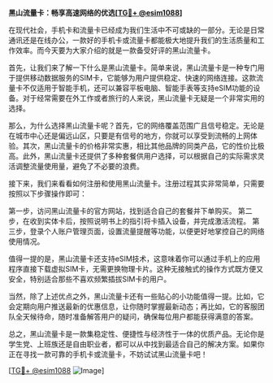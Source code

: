 **黑山流量卡：畅享高速网络的优选[[TG💪+ @esim1088](https://t.me/s/esim1088)]**

在现代社会，手机卡和流量卡已经成为我们生活中不可或缺的一部分。无论是日常通讯还是在线办公，一款好的手机卡或流量卡都能极大地提升我们的生活质量和工作效率。而今天要为大家介绍的就是一款备受好评的黑山流量卡。

首先，让我们来了解一下什么是黑山流量卡。简单来说，黑山流量卡是一种专门用于提供移动数据服务的SIM卡，它能够为用户提供稳定、快速的网络连接。这款流量卡不仅适用于智能手机，还可以兼容平板电脑、智能手表等支持eSIM功能的设备。对于经常需要在外工作或者旅行的人来说，黑山流量卡无疑是一个非常实用的选择。

那么，为什么选择黑山流量卡呢？首先，它的网络覆盖范围广且信号稳定。无论是在城市中心还是偏远山区，只要是有信号的地方，你就可以享受到流畅的上网体验。其次，黑山流量卡的价格非常实惠，相比其他品牌的同类产品，它的性价比极高。此外，黑山流量卡还提供了多种套餐供用户选择，可以根据自己的实际需求灵活调整流量使用量，避免了不必要的浪费。

接下来，我们来看看如何注册和使用黑山流量卡。注册过程其实非常简单，只需要按照以下步骤操作即可：

第一步，访问黑山流量卡的官方网站，找到适合自己的套餐并下单购买。
第二步，在收到实体卡后，按照说明书上的指引将卡插入设备，并完成激活流程。
第三步，登录个人账户管理页面，设置流量提醒等功能，以便更好地掌控自己的网络使用情况。

值得一提的是，黑山流量卡还支持eSIM技术，这意味着你可以通过手机上的应用程序直接下载虚拟SIM卡，无需更换物理卡片。这种无接触式的操作方式既方便又安全，特别适合那些不喜欢频繁插拔SIM卡的用户。

当然，除了上述优点之外，黑山流量卡还有一些贴心的小功能值得一提。比如，它会定期向用户推送最新的优惠信息，让你随时掌握最新动态；再比如，它的客服团队全天候待命，随时准备解答用户的疑问，确保每位用户都能获得满意的答案。

总之，黑山流量卡是一款集稳定性、便捷性与经济性于一体的优质产品。无论你是学生党、上班族还是自由职业者，都可以从中找到最适合自己的解决方案。如果你正在寻找一款可靠的手机卡或流量卡，不妨试试黑山流量卡吧！

[[TG💪+ @esim1088](https://t.me/s/esim1088) ![Image](https://i.postimg.cc/4NQfJmqS/Snipaste-2025-05-13-00-14-12.png)]